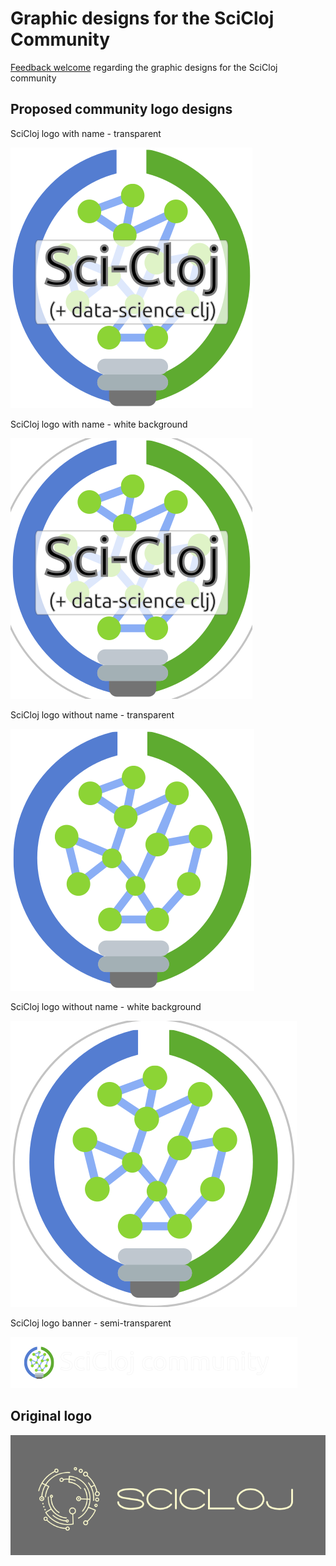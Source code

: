 # Graphic designs for the SciCloj Community
[Feedback welcome](https://clojurians.zulipchat.com/#narrow/stream/203279-scicloj-org/topic/logo) regarding the graphic designs for the SciCloj community


## Proposed community logo designs

SciCloj logo with name - transparent

![SciCloj logo with name - transparent](https://raw.githubusercontent.com/scicloj/graphic-design/live/sci-cloj-logo-name-transparent.png)

SciCloj logo with name - white background

![SciCloj logo with name - white background](https://raw.githubusercontent.com/scicloj/graphic-design/live/sci-cloj-logo-name-white-background.png)

SciCloj logo without name - transparent

![SciCloj logo without name - transparent](https://raw.githubusercontent.com/scicloj/graphic-design/live/sci-cloj-logo-transparent.png)

SciCloj logo without name - white background

![SciCloj logo without name - white background](https://raw.githubusercontent.com/scicloj/graphic-design/live/sci-cloj-logo-white-background.png)

SciCloj logo banner - semi-transparent

![SciCloj logo banner - semi-transparent](https://raw.githubusercontent.com/scicloj/graphic-design/live/scicloj-community-logo-banner.png)


## Original logo

![SciCloj original logo](https://raw.githubusercontent.com/scicloj/graphic-design/live/classic-designs/scicloj-logo-2018.png)
